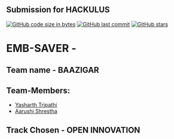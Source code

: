 ## Submission for HACKULUS

[![GitHub code size in bytes](https://img.shields.io/github/languages/code-size/yasharthratan/HACKULUS_BAAZIGAR?logo=github&style=social)](https://github.com/yasharthratan/) [![GitHub last commit](https://img.shields.io/github/last-commit/yasharthratan/HACKULUS_BAAZIGAR?style=social&logo=git)](https://github.com/yasharthratan/) [![GitHub stars](https://img.shields.io/github/stars/yasharthratan/HACKULUS_BAAZIGAR?style=social)](https://github.com/yasharthratan/.../stargazers)

# EMB-SAVER - 

## Team name - BAAZIGAR

## Team-Members:

- [Yasharth Tripathi](https://github.com/yasharthratan)
- [Aarushi Shrestha](https://github.com/Aarushi21)


## Track Chosen - OPEN INNOVATION
